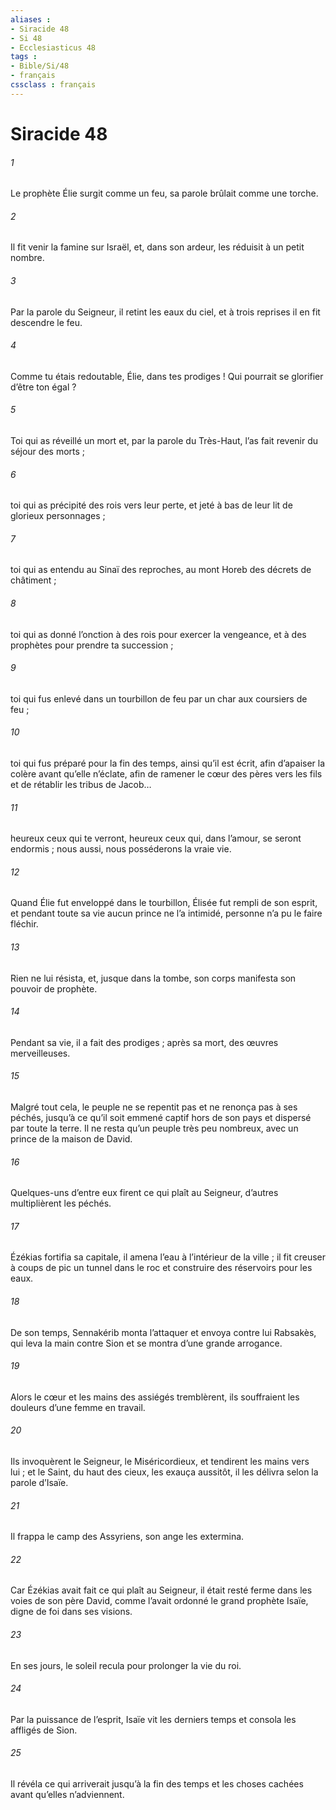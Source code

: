 ```yaml
---
aliases : 
- Siracide 48
- Si 48
- Ecclesiasticus 48
tags : 
- Bible/Si/48
- français
cssclass : français
---
```


# Siracide 48

###### 1
Le prophète Élie surgit comme un feu,
sa parole brûlait comme une torche.
###### 2
Il fit venir la famine sur Israël,
et, dans son ardeur, les réduisit à un petit nombre.
###### 3
Par la parole du Seigneur, il retint les eaux du ciel,
et à trois reprises il en fit descendre le feu.
###### 4
Comme tu étais redoutable, Élie, dans tes prodiges !
Qui pourrait se glorifier d’être ton égal ?
###### 5
Toi qui as réveillé un mort
et, par la parole du Très-Haut, l’as fait revenir du séjour des morts ;
###### 6
toi qui as précipité des rois vers leur perte,
et jeté à bas de leur lit de glorieux personnages ;
###### 7
toi qui as entendu au Sinaï des reproches,
au mont Horeb des décrets de châtiment ;
###### 8
toi qui as donné l’onction à des rois pour exercer la vengeance,
et à des prophètes pour prendre ta succession ;
###### 9
toi qui fus enlevé dans un tourbillon de feu
par un char aux coursiers de feu ;
###### 10
toi qui fus préparé pour la fin des temps,
ainsi qu’il est écrit,
afin d’apaiser la colère avant qu’elle n’éclate,
afin de ramener le cœur des pères vers les fils
et de rétablir les tribus de Jacob…
###### 11
heureux ceux qui te verront,
heureux ceux qui, dans l’amour, se seront endormis ;
nous aussi, nous posséderons la vraie vie.
###### 12
Quand Élie fut enveloppé dans le tourbillon,
Élisée fut rempli de son esprit,
et pendant toute sa vie aucun prince ne l’a intimidé,
personne n’a pu le faire fléchir.
###### 13
Rien ne lui résista,
et, jusque dans la tombe,
son corps manifesta son pouvoir de prophète.
###### 14
Pendant sa vie, il a fait des prodiges ;
après sa mort, des œuvres merveilleuses.
###### 15
Malgré tout cela, le peuple ne se repentit pas
et ne renonça pas à ses péchés,
jusqu’à ce qu’il soit emmené captif hors de son pays
et dispersé par toute la terre.
Il ne resta qu’un peuple très peu nombreux,
avec un prince de la maison de David.
###### 16
Quelques-uns d’entre eux firent ce qui plaît au Seigneur,
d’autres multiplièrent les péchés.
###### 17
Ézékias fortifia sa capitale,
il amena l’eau à l’intérieur de la ville ;
il fit creuser à coups de pic un tunnel dans le roc
et construire des réservoirs pour les eaux.
###### 18
De son temps, Sennakérib monta l’attaquer
et envoya contre lui Rabsakès,
qui leva la main contre Sion
et se montra d’une grande arrogance.
###### 19
Alors le cœur et les mains des assiégés tremblèrent,
ils souffraient les douleurs d’une femme en travail.
###### 20
Ils invoquèrent le Seigneur, le Miséricordieux,
et tendirent les mains vers lui ;
et le Saint, du haut des cieux, les exauça aussitôt,
il les délivra selon la parole d’Isaïe.
###### 21
Il frappa le camp des Assyriens,
son ange les extermina.
###### 22
Car Ézékias avait fait ce qui plaît au Seigneur,
il était resté ferme dans les voies de son père David,
comme l’avait ordonné le grand prophète Isaïe,
digne de foi dans ses visions.
###### 23
En ses jours, le soleil recula
pour prolonger la vie du roi.
###### 24
Par la puissance de l’esprit, Isaïe vit les derniers temps
et consola les affligés de Sion.
###### 25
Il révéla ce qui arriverait jusqu’à la fin des temps
et les choses cachées avant qu’elles n’adviennent.
